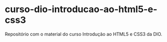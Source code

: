 # curso-dio-introducao-ao-html5-e-css3
Repositório com o material do curso Introdução ao HTML5 e CSS3 da DIO.
